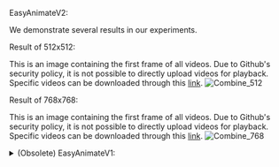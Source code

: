 EasyAnimateV2:

We demonstrate several results in our experiments.

Result of 512x512:

This is an image containing the first frame of all videos. Due to Github's security policy, it is not possible to directly upload videos for playback. Specific videos can be downloaded through this [link](https://pai-aigc-photog.oss-cn-hangzhou.aliyuncs.com/easyanimate/asset/v2/Res_512.zip).
![Combine_512](https://pai-aigc-photog.oss-cn-hangzhou.aliyuncs.com/easyanimate/asset/v2/Combine_512.jpg)

Result of 768x768:

This is an image containing the first frame of all videos. Due to Github's security policy, it is not possible to directly upload videos for playback. Specific videos can be downloaded through this [link](https://pai-aigc-photog.oss-cn-hangzhou.aliyuncs.com/easyanimate/asset/v2/Res_768.zip).
![Combine_768](https://pai-aigc-photog.oss-cn-hangzhou.aliyuncs.com/easyanimate/asset/v2/Combine_768.jpg)

<details>
  <summary>(Obsolete) EasyAnimateV1:</summary>

Sometimes Github cannot display large GIFs properly. You can download GIFs locally to view them.

Work with origin transformer weights.

| Base Models | Sampler | Seed | Resolution | Prompt | Result | Download | 
| ------------------------------------------------------------ | ------------------------------------------------------------ | ------------------------------------------------------------ | ------------------------------------------------------------ | ------------------------------------------------------------ | ------------------------------------------------------------ | ------------------------------------------------------------ |
| PixArt | DPM++ | 43 | 448x576x80 | A soaring drone footage captures the majestic beauty of a coastal cliff, its red and yellow stratified rock faces rich in color and against the vibrant turquoise of the sea. Seabirds can be seen taking flight around the cliff\'s precipices. | ![00000001](https://pai-aigc-photog.oss-cn-hangzhou.aliyuncs.com/easyanimate/asset/low_res/1-cliff.gif) | [Download GIF](https://pai-aigc-photog.oss-cn-hangzhou.aliyuncs.com/easyanimate/asset/1-cliff.gif) |
| PixArt | DPM++ | 43 | 448x640x80 | The video captures the majestic beauty of a waterfall cascading down a cliff into a serene lake. The waterfall, with its powerful flow, is the central focus of the video. The surrounding landscape is lush and green, with trees and foliage adding to the natural beauty of the scene. | ![00000001](https://pai-aigc-photog.oss-cn-hangzhou.aliyuncs.com/easyanimate/asset/low_res/2-waterfall.gif) | [Download GIF](https://pai-aigc-photog.oss-cn-hangzhou.aliyuncs.com/easyanimate/asset/2-waterfall.gif) |
| PixArt | DPM++ | 43 | 448x640x80 | A vibrant scene of a snowy mountain landscape. The sky is filled with a multitude of colorful hot air balloons, each floating at different heights, creating a dynamic and lively atmosphere. The balloons are scattered across the sky, some closer to the viewer, others further away, adding depth to the scene. | ![00000001](https://pai-aigc-photog.oss-cn-hangzhou.aliyuncs.com/easyanimate/asset/low_res/3-snowy.gif) | [Download GIF](https://pai-aigc-photog.oss-cn-hangzhou.aliyuncs.com/easyanimate/asset/3-snowy.gif) |
| PixArt | DPM++ | 43 | 704x384x80 | The vibrant beauty of a sunflower field. The sunflowers, with their bright yellow petals and dark brown centers, are in full bloom, creating a stunning contrast against the green leaves and stems. The sunflowers are arranged in neat rows, creating a sense of order and symmetry. | ![00000001](https://pai-aigc-photog.oss-cn-hangzhou.aliyuncs.com/easyanimate/asset/low_res/4-sunflower.gif) | [Download GIF](https://pai-aigc-photog.oss-cn-hangzhou.aliyuncs.com/easyanimate/asset/4-sunflower.gif) |
| PixArt | DPM++ | 43 | 512x512x80 | A tranquil Vermont autumn, with leaves in vibrant colors of orange and red fluttering down a mountain stream. | ![00000001](https://pai-aigc-photog.oss-cn-hangzhou.aliyuncs.com/easyanimate/asset/low_res/5-autumn.gif) | [Download GIF](https://pai-aigc-photog.oss-cn-hangzhou.aliyuncs.com/easyanimate/asset/5-autumn.gif) |
| PixArt | DPM++ | 43 | 448x576x80 | A vibrant underwater scene. A group of blue fish, with yellow fins, are swimming around a coral reef. The coral reef is a mix of brown and green, providing a natural habitat for the fish. The water is a deep blue, indicating a depth of around 30 feet. The fish are swimming in a circular pattern around the coral reef, indicating a sense of motion and activity. The overall scene is a beautiful representation of marine life. | ![00000001](https://pai-aigc-photog.oss-cn-hangzhou.aliyuncs.com/easyanimate/asset/low_res/6-underwater.gif) | [Download GIF](https://pai-aigc-photog.oss-cn-hangzhou.aliyuncs.com/easyanimate/asset/6-underwater.gif) |
| PixArt | DPM++ | 43 | 384x704x48 | Pacific coast, carmel by the blue sea ocean and peaceful waves | ![00000001](https://pai-aigc-photog.oss-cn-hangzhou.aliyuncs.com/easyanimate/asset/low_res/7-coast.gif) | [Download GIF](https://pai-aigc-photog.oss-cn-hangzhou.aliyuncs.com/easyanimate/asset/7-coast.gif) |
| PixArt | DPM++ | 43 | 704x384x80 | A snowy forest landscape with a dirt road running through it. The road is flanked by trees covered in snow, and the ground is also covered in snow. The sun is shining, creating a bright and serene atmosphere. The road appears to be empty, and there are no people or animals visible in the video. The style of the video is a natural landscape shot, with a focus on the beauty of the snowy forest and the peacefulness of the road. | ![00000001](https://pai-aigc-photog.oss-cn-hangzhou.aliyuncs.com/easyanimate/asset/low_res/8-forest.gif) | [Download GIF](https://pai-aigc-photog.oss-cn-hangzhou.aliyuncs.com/easyanimate/asset/8-forest.gif) |
| PixArt | DPM++ | 43 | 704x384x80 | The dynamic movement of tall, wispy grasses swaying in the wind. The sky above is filled with clouds, creating a dramatic backdrop. The sunlight pierces through the clouds, casting a warm glow on the scene. The grasses are a mix of green and brown, indicating a change in seasons. The overall style of the video is naturalistic, capturing the beauty of the landscape in a realistic manner. The focus is on the grasses and their movement, with the sky serving as a secondary element. The video does not contain any human or animal elements. |![00000001](https://pai-aigc-photog.oss-cn-hangzhou.aliyuncs.com/easyanimate/asset/low_res/9-grasses.gif) | [Download GIF](https://pai-aigc-photog.oss-cn-hangzhou.aliyuncs.com/easyanimate/asset/9-grasses.gif) |
| PixArt | DPM++ | 43 | 512x512x80 | A serene night scene in a forested area. The first frame shows a tranquil lake reflecting the star-filled sky above. The second frame reveals a beautiful sunset, casting a warm glow over the landscape. The third frame showcases the night sky, filled with stars and a vibrant Milky Way galaxy. The video is a time-lapse, capturing the transition from day to night, with the lake and forest serving as a constant backdrop. The style of the video is naturalistic, emphasizing the beauty of the night sky and the peacefulness of the forest. |![00000001](https://pai-aigc-photog.oss-cn-hangzhou.aliyuncs.com/easyanimate/asset/low_res/10-night.gif) | [Download GIF](https://pai-aigc-photog.oss-cn-hangzhou.aliyuncs.com/easyanimate/asset/10-night.gif) |
| PixArt | DPM++ | 43 | 576x448x64 | Sunset over the sea. | ![00000001](https://pai-aigc-photog.oss-cn-hangzhou.aliyuncs.com/easyanimate/asset/low_res/11-sunset.gif) | [Download GIF](https://pai-aigc-photog.oss-cn-hangzhou.aliyuncs.com/easyanimate/asset/11-sunset.gif) |

Work with Portrait transformer weights.

| Base Models | Sampler | Seed | Resolution | Prompt | Result | Download | 
| ------------------------------------------------------------ | ------------------------------------------------------------ | ------------------------------------------------------------ | ------------------------------------------------------------ | ------------------------------------------------------------ | ------------------------------------------------------------ | ------------------------------------------------------------ |
| Portrait | Euler A | 43 | 448x576x80 | 1girl, 3d, black hair, brown eyes, earrings, grey background, jewelry, lips, long hair, looking at viewer, photo \\(medium\\), realistic, red lips, solo | ![00000001](https://pai-aigc-photog.oss-cn-hangzhou.aliyuncs.com/easyanimate/asset/low_res/1-check.gif) | [Download GIF](https://pai-aigc-photog.oss-cn-hangzhou.aliyuncs.com/easyanimate/asset/1-check.gif) |
| Portrait | Euler A | 43 | 512x512x64 | 1girl, bare shoulders, blurry, brown eyes, dirty, dirty face, freckles, lips, long hair, looking at viewer, mole, mole on breast, mole on neck, mole under eye, mole under mouth, realistic, sleeveless, solo, upper body |![00000001](https://pai-aigc-photog.oss-cn-hangzhou.aliyuncs.com/easyanimate/asset/low_res/2-check.gif) | [Download GIF](https://pai-aigc-photog.oss-cn-hangzhou.aliyuncs.com/easyanimate/asset/2-check.gif) |
| Portrait | Euler A | 43 | 448x576x80 | 1girl, black hair, brown eyes, earrings, grey background, jewelry, lips, looking at viewer, mole, mole under eye, neck tattoo, nose, ponytail, realistic, shirt, simple background, solo, tattoo |![00000001](https://pai-aigc-photog.oss-cn-hangzhou.aliyuncs.com/easyanimate/asset/low_res/3-check.gif) | [Download GIF](https://pai-aigc-photog.oss-cn-hangzhou.aliyuncs.com/easyanimate/asset/3-check.gif) |
| Portrait | Euler A | 43 | 512x512x80 | 1girl, black hair, lips, looking at viewer, mole, mole under eye, mole under mouth, realistic, solo |![00000001](https://pai-aigc-photog.oss-cn-hangzhou.aliyuncs.com/easyanimate/asset/low_res/5-check.gif) | [Download GIF](https://pai-aigc-photog.oss-cn-hangzhou.aliyuncs.com/easyanimate/asset/5-check.gif) |

Work with Portrait transformer Lora.

| Base Models | Sampler | Seed | Resolution | Prompt | Result | Download | 
| ------------------------------------------------------------ | ------------------------------------------------------------ | ------------------------------------------------------------ | ------------------------------------------------------------ | ------------------------------------------------------------ | ------------------------------------------------------------ | ------------------------------------------------------------ |
| Pixart + Lora | Euler A | 43 | 448x576x64 | 1girl, 3d, black hair, brown eyes, earrings, grey background, jewelry, lips, long hair, looking at viewer, photo \\(medium\\), realistic, red lips, solo |![00000001](https://pai-aigc-photog.oss-cn-hangzhou.aliyuncs.com/easyanimate/asset/low_res/1-lora.gif) | [Download GIF](https://pai-aigc-photog.oss-cn-hangzhou.aliyuncs.com/easyanimate/asset/1-lora.gif) |
| Portrait | Euler A | 43 | 576x448x80 | 1girl, bare shoulders, blurry, brown eyes, dirty, dirty face, freckles, lips, long hair, looking at viewer, mole, mole on breast, mole on neck, mole under eye, mole under mouth, realistic, sleeveless, solo, upper body |![00000001](https://pai-aigc-photog.oss-cn-hangzhou.aliyuncs.com/easyanimate/asset/low_res/2-lora.gif) | [Download GIF](https://pai-aigc-photog.oss-cn-hangzhou.aliyuncs.com/easyanimate/asset/2-lora.gif) |
| Portrait | Euler A | 43 | 512x512x80 | 1girl, black hair, lips, looking at viewer, mole, mole under eye, mole under mouth, realistic, solo |![00000001](https://pai-aigc-photog.oss-cn-hangzhou.aliyuncs.com/easyanimate/asset/low_res/5-lora.gif) | [Download GIF](https://pai-aigc-photog.oss-cn-hangzhou.aliyuncs.com/easyanimate/asset/5-lora.gif) |
| Portrait | Euler A | 43 | 448x576x80 | 1girl, bare shoulders, blurry, blurry background, blurry foreground, bokeh, brown eyes, christmas tree, closed mouth, collarbone, depth of field, earrings, jewelry, lips, long hair, looking at viewer, photo \\(medium\\), realistic, smile, solo |![00000001](https://pai-aigc-photog.oss-cn-hangzhou.aliyuncs.com/easyanimate/asset/low_res/8-lora.gif) | [Download GIF](https://pai-aigc-photog.oss-cn-hangzhou.aliyuncs.com/easyanimate/asset/8-lora.gif) |
</details>